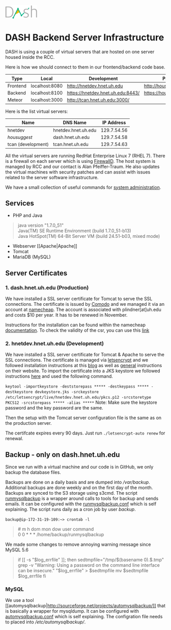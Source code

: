 <img src="assets/img/dash.png" width="100">

# DASH Backend Server Infrastructure

DASH is using a couple of virtual servers that are hosted on one server housed inside the RCC.

Here is how we should connect to them in our frontend/backend code base.

Type | Local | Development | Production
--- | --- | --- | ---
Frontend | localhost:8080 | http://hnetdev.hnet.uh.edu | http://housuggest.org
Backend | localhost:8100 | https://hnetdev.hnet.uh.edu:8443/ | https://housuggest.org:8443
Meteor | localhost:3000 | http://tcan.hnet.uh.edu:3000/ |

Here is the list virtual servers:

| Name    | DNS Name   | IP Address                 |
|-----------------|--------------|---------------------------|
| hnetdev     | hnetdev.hnet.uh.edu | 129.7.54.56 |
| _housuggest_     | dash.hnet.uh.edu | 129.7.54.58 |
| tcan (development)     | tcan.hnet.uh.edu | 129.7.54.63 |

All the virtual servers are running RedHat Enterprise Linux 7 (RHEL 7). There is a firewall on each server which is using [FirewallD](http://www.certdepot.net/rhel7-get-started-firewalld/). The host system is managed by RCC and our contact is Alan Pfeiffer-Traum. He also updates the virtual machines with security patches and can assist with issues related to the server software infrastructure.

We have a small collection of useful commands for [system administration]().

## Services

* PHP and Java
> java version "1.7.0_51"  
Java(TM) SE Runtime Environment (build 1.7.0_51-b13)  
Java HotSpot(TM) 64-Bit Server VM (build 24.51-b03, mixed mode)

* Webserver [[Apache|Apache]]
* Tomcat
* MariaDB (MySQL)

## Server Certificates

### 1. dash.hnet.uh.edu (Production)

We have installed a SSL server certificate for Tomcat to serve the SSL connections. The certificate is issued by [Comodo](https://www.namecheap.com/security/ssl-certificates/comodo/positivessl.aspx) and we managed it via an account at [namecheap](https://www.namecheap.com/). The account is associated with plindner[at]uh.edu and costs $10 per year. It has to be renewed in November.

Instructions for the installation can be found within the namecheap [documentation](https://www.namecheap.com/support/knowledgebase/article.aspx/9441/0/tomcat-using-keytool). To check the validity of the csr, you can use this [link](https://decoder.link/result/)

### 2. hnetdev.hnet.uh.edu (Development)

We have installed a SSL server certificate for Tomcat & Apache to serve the SSL connections. The certificate is managed via [letsencrypt](https://letsencrypt.org/) and we followed installation instructions at this [blog](https://digitz.org/blog/lets-encrypt-ssl-centos-7-setup/) as well as  [general](https://letsencrypt.org/howitworks/) instructions on their website. To import the certificate into a JKS keystore we followed instructions [here](https://community.letsencrypt.org/t/how-to-use-the-certificate-for-tomcat/3677/3) and used the following command.

`keytool -importkeystore -deststorepass ***** -destkeypass ***** -destkeystore devkeystore.jks -srckeystore /etc/letsencrypt/live/hnetdev.hnet.uh.edu/pkcs.p12 -srcstoretype PKCS12 -srcstorepass ***** -alias *****`
Note: Make sure the keystore password and the key password are the same.

Then the setup with the Tomcat server configuration file is the same as on the production server.

The certifcate expires every 90 days. Just run `./letsencrypt-auto renew` for renewal.

## Backup - only on dash.hnet.uh.edu

Since we run with a virtual machine and our code is in GitHub, we only backup the database files.

Backups are done on a daily basis and are dumped into _/var/backup_. Additional backups are done weekly and on the first day of the month. Backups are synced to the S3 storage using s3cmd. The script [runmysqlbackup](../blob/master/runmysqlbackup) is a wrapper around calls to tools for backup and sends emails. It can be configured with the [runmysqlbackup.conf](../blob/master/backup/runmysqlbackup.conf) which is self explaining. The script runs daily as a cron job by user _backup_.

`backup@ip-172-31-19-109:~> crontab -l`

> \# m h dom mon dow user command  
0 0 * * * /home/backup/runmysqlbackup

We made some changes to remove annoying warning message since MySQL 5.6
> if [[ -s "$log_errfile" ]]; then
sedtmpfile="/tmp/$(basename $0).$$.tmp"
grep -v "Warning: Using a password on the command line interface can be insecure." "$log_errfile" > $sedtmpfile
mv $sedtmpfile $log_errfile
fi

### MySQL
We use a tool [[automysqlbackup|http://sourceforge.net/projects/automysqlbackup/]] that is basically a wrapper for mysqldump. It can be configured with [automysqlbackup.conf](../blob/master/backup/automysqlbackup.conf) which is self explaining. The configration file needs to placed into _/etc/automysqlbackup/_.
